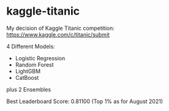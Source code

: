 # kaggle-titanic

My decision of Kaggle Titanic competition:
https://www.kaggle.com/c/titanic/submit

4 Different Models:
+ Logistic Regression
+ Random Forest
+ LightGBM
+ CatBoost

plus 2 Ensembles

Best Leaderboard Score: 0.81100 (Top 1% as for August 2021)
